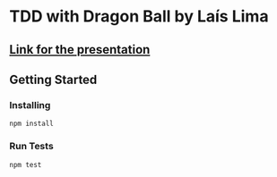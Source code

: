 # TDD with Dragon Ball by Laís Lima

## [Link for the presentation](https://docs.google.com/presentation/d/1v8dGHOeOfs0T2xVoYpCGuKMAvTN8OKJR5fmRBGbGTbA/)

## Getting Started

### Installing
```
npm install
```

### Run Tests
```
npm test
```
